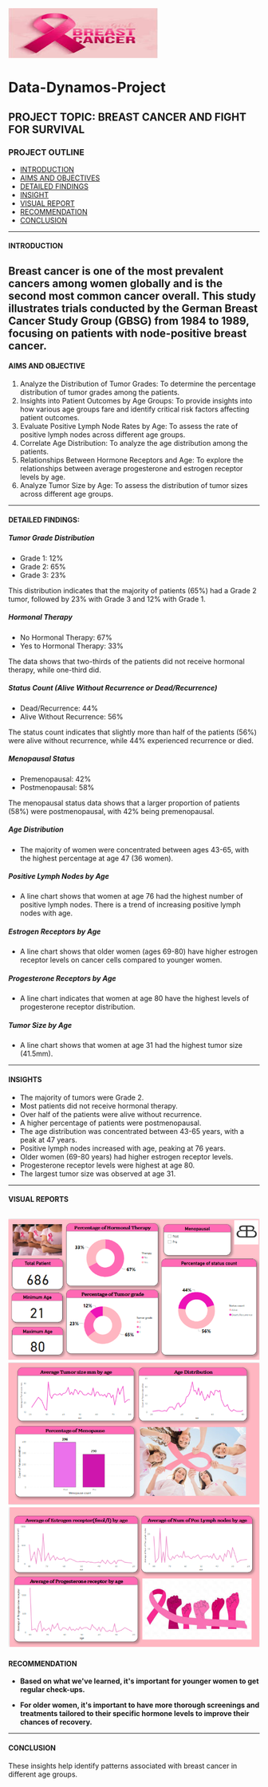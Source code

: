 <img src="Breast_cancer.jpg" width="300" height="100">

# Data-Dynamos-Project


## PROJECT TOPIC: BREAST CANCER AND FIGHT FOR SURVIVAL

### PROJECT OUTLINE
- [INTRODUCTION](#INTRODUCTION)
- [AIMS AND OBJECTIVES](#AIMS-AND-OBJECTIVES)
- [DETAILED FINDINGS](#DETAILED-FINDINGS)
- [INSIGHT](#INSIGHT)
- [VISUAL REPORT](#VISUAL-REPORT)
- [RECOMMENDATION](#RECOMMENDATION)
- [CONCLUSION](#CONCLUSION)
---

#### INTRODUCTION
Breast cancer is one of the most prevalent cancers among women globally and is the second most common cancer overall.
This study illustrates trials conducted by the German Breast Cancer Study Group (GBSG) from 1984 to 1989, focusing on patients with node-positive breast cancer.
---

#### AIMS AND OBJECTIVE
1. Analyze the Distribution of Tumor Grades: To determine the percentage distribution of tumor grades among the patients.
2. Insights into Patient Outcomes by Age Groups: To provide insights into how various age groups fare and identify critical risk factors affecting patient outcomes.
3. Evaluate Positive Lymph Node Rates by Age: To assess the rate of positive lymph nodes across different age groups.
4. Correlate Age Distribution: To analyze the age distribution among the patients.
5. Relationships Between Hormone Receptors and Age: To explore the relationships between average progesterone and estrogen receptor levels by age.
6. Analyze Tumor Size by Age: To assess the distribution of tumor sizes across different age groups.
---


#### DETAILED FINDINGS:

##### Tumor Grade Distribution
- Grade 1: 12%
- Grade 2: 65%
- Grade 3: 23%

This distribution indicates that the majority of patients (65%) had a Grade 2 tumor, followed by 23% with Grade 3 and 12% with Grade 1.

##### Hormonal Therapy
- No Hormonal Therapy: 67%
- Yes to Hormonal Therapy: 33%

The data shows that two-thirds of the patients did not receive hormonal therapy, while one-third did.


##### Status Count (Alive Without Recurrence or Dead/Recurrence)
- Dead/Recurrence: 44%
- Alive Without Recurrence: 56%

The status count indicates that slightly more than half of the patients (56%) were alive without recurrence, while 44% experienced recurrence or died.


##### Menopausal Status
- Premenopausal: 42%
- Postmenopausal: 58%

The menopausal status data shows that a larger proportion of patients (58%) were postmenopausal, with 42% being premenopausal.


##### Age Distribution
- The majority of women were concentrated between ages 43-65, with the highest percentage at age 47 (36 women).


##### Positive Lymph Nodes by Age
- A line chart shows that women at age 76 had the highest number of positive lymph nodes. There is a trend of increasing positive lymph nodes with age.


##### Estrogen Receptors by Age
- A line chart shows that older women (ages 69-80) have higher estrogen receptor levels on cancer cells compared to younger women.


##### Progesterone Receptors by Age
- A line chart indicates that women at age 80 have the highest levels of progesterone receptor distribution.


##### Tumor Size by Age
- A line chart shows that women at age 31 had the highest tumor size (41.5mm).

---

#### INSIGHTS
- The majority of tumors were Grade 2.
- Most patients did not receive hormonal therapy.
- Over half of the patients were alive without recurrence.
- A higher percentage of patients were postmenopausal.
- The age distribution was concentrated between 43-65 years, with a peak at 47 years.
- Positive lymph nodes increased with age, peaking at 76 years.
- Older women (69-80 years) had higher estrogen receptor levels.
- Progesterone receptor levels were highest at age 80.
- The largest tumor size was observed at age 31.
---
#### VISUAL REPORTS 
![](picture1.png)
![](picture2.png)
![](picture3.png)
---
#### RECOMMENDATION

- **Based on what we've learned, it's important for younger women to get regular check-ups.**

- **For older women, it's important to have more thorough screenings and treatments tailored to their specific hormone levels to improve their chances of recovery.**
---

#### CONCLUSION

These insights help identify patterns associated with breast cancer in different age groups.










